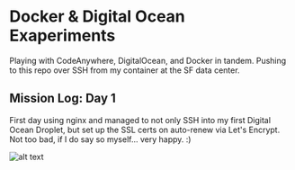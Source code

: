 # Docker & Digital Ocean Exaperiments
Playing with CodeAnywhere, DigitalOcean, and Docker in tandem. Pushing to this repo over SSH from my container at the SF data center.

## Mission Log: Day 1
First day using nginx and managed to not only SSH into my first Digital Ocean Droplet, but set up the SSL certs on auto-renew via Let's Encrypt.
Not too bad, if I do say so myself... very happy. :)

![alt text](https://res.cloudinary.com/jordan-blakey/image/upload/c_scale,q_10,w_960/v1484811617/Capture_opvwjw.png)

